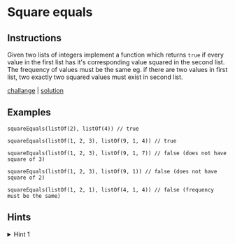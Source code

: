 # Square equals

## Instructions

Given two lists of integers implement a function which returns `true` if every value in the first list has it's
corresponding value squared in the second list. The frequency of values must be the same eg. if there are two values in
first list, two exactly two squared values must exist in second list.

[challange](challange.kt) | [solution](solution.kt)

## Examples

```
squareEquals(listOf(2), listOf(4)) // true

squareEquals(listOf(1, 2, 3), listOf(9, 1, 4)) // true

squareEquals(listOf(1, 2, 3), listOf(9, 1, 7)) // false (does not have square of 3)

squareEquals(listOf(1, 2, 3), listOf(9, 1)) // false (does not have square of 2)

squareEquals(listOf(1, 2, 1), listOf(4, 1, 4)) // false (frequency must be the same)
```

## Hints

<details>
<summary>Hint 1</summary>
Use frequency counter.
</details>
